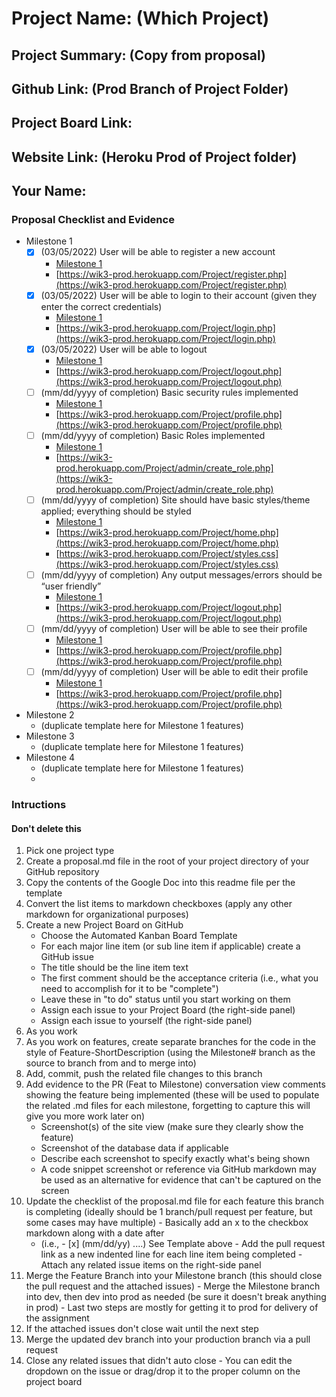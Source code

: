 # Project Name: (Which Project)
## Project Summary: (Copy from proposal)
## Github Link: (Prod Branch of Project Folder)
## Project Board Link: 
## Website Link: (Heroku Prod of Project folder)
## Your Name:

<!-- Line item / Feature template (use this for each bullet point) -- DO NOT DELETE THIS SECTION


- [ ] \(mm/dd/yyyy of completion) Feature Title (from the proposal bullet point, if it's a sub-point indent it properly)
  -  Link to related .md file: [Link Name](link url)

 End Line item / Feature Template -- DO NOT DELETE THIS SECTION --> 
 
 
### Proposal Checklist and Evidence

- Milestone 1
    - [x] \(03/05/2022) User will be able to register a new account
        -  [Milestone 1](https://github.com/wik37/IT-202/blob/Milestone1/public_html/Project/milestone1.md)
        -  [https://wik3-prod.herokuapp.com/Project/register.php](https://wik3-prod.herokuapp.com/Project/register.php)
    - [x] \(03/05/2022)  User will be able to login to their account (given they enter the correct credentials)
        -  [Milestone 1](https://github.com/wik37/IT-202/blob/Milestone1/public_html/Project/milestone1.md)
        -  [https://wik3-prod.herokuapp.com/Project/login.php](https://wik3-prod.herokuapp.com/Project/login.php)
    - [x] \(03/05/2022) User will be able to logout
        -  [Milestone 1](https://github.com/wik37/IT-202/blob/Milestone1/public_html/Project/milestone1.md)
        -  [https://wik3-prod.herokuapp.com/Project/logout.php](https://wik3-prod.herokuapp.com/Project/logout.php)
    - [ ] \(mm/dd/yyyy of completion) Basic security rules implemented
        -  [Milestone 1](https://github.com/wik37/IT-202/blob/Milestone1/public_html/Project/milestone1.md)
        -  [https://wik3-prod.herokuapp.com/Project/profile.php](https://wik3-prod.herokuapp.com/Project/profile.php)
    - [ ] \(mm/dd/yyyy of completion) Basic Roles implemented
        -  [Milestone 1](https://github.com/wik37/IT-202/blob/Milestone1/public_html/Project/milestone1.md)
        -  [https://wik3-prod.herokuapp.com/Project/admin/create_role.php](https://wik3-prod.herokuapp.com/Project/admin/create_role.php)
    - [ ] \(mm/dd/yyyy of completion)  Site should have basic styles/theme applied; everything should be styled
        -  [Milestone 1](https://github.com/wik37/IT-202/blob/Milestone1/public_html/Project/milestone1.md)
        -  [https://wik3-prod.herokuapp.com/Project/home.php](https://wik3-prod.herokuapp.com/Project/home.php)
        -  [https://wik3-prod.herokuapp.com/Project/styles.css](https://wik3-prod.herokuapp.com/Project/styles.css)
    - [ ] \(mm/dd/yyyy of completion) Any output messages/errors should be “user friendly”
        -  [Milestone 1](https://github.com/wik37/IT-202/blob/Milestone1/public_html/Project/milestone1.md)
        -  [https://wik3-prod.herokuapp.com/Project/logout.php](https://wik3-prod.herokuapp.com/Project/logout.php)
    - [ ] \(mm/dd/yyyy of completion) User will be able to see their profile
        -  [Milestone 1](https://github.com/wik37/IT-202/blob/Milestone1/public_html/Project/milestone1.md)
        -  [https://wik3-prod.herokuapp.com/Project/profile.php](https://wik3-prod.herokuapp.com/Project/profile.php)
    - [ ] \(mm/dd/yyyy of completion) User will be able to edit their profile
        -  [Milestone 1](https://github.com/wik37/IT-202/blob/Milestone1/public_html/Project/milestone1.md)
        -  [https://wik3-prod.herokuapp.com/Project/profile.php](https://wik3-prod.herokuapp.com/Project/profile.php)

- Milestone 2
  - (duplicate template here for Milestone 1 features)
- Milestone 3
  - (duplicate template here for Milestone 1 features)
- Milestone 4
  - (duplicate template here for Milestone 1 features)
  - 
### Intructions
#### Don't delete this
1. Pick one project type
2. Create a proposal.md file in the root of your project directory of your GitHub repository
3. Copy the contents of the Google Doc into this readme file per the template
4. Convert the list items to markdown checkboxes (apply any other markdown for organizational purposes)
5. Create a new Project Board on GitHub
   - Choose the Automated Kanban Board Template
   - For each major line item (or sub line item if applicable) create a GitHub issue
   - The title should be the line item text
   - The first comment should be the acceptance criteria (i.e., what you need to accomplish for it to be "complete")
   - Leave these in "to do" status until you start working on them
   - Assign each issue to your Project Board (the right-side panel)
   - Assign each issue to yourself (the right-side panel)
6. As you work
  1. As you work on features, create separate branches for the code in the style of Feature-ShortDescription (using the Milestone# branch as the source to branch from and to merge into)
  2. Add, commit, push the related file changes to this branch
  3. Add evidence to the PR (Feat to Milestone) conversation view comments showing the feature being implemented (these will be used to populate the related .md files for each milestone, forgetting to capture this will give you more work later on)
     - Screenshot(s) of the site view (make sure they clearly show the feature)
     - Screenshot of the database data if applicable
     - Describe each screenshot to specify exactly what's being shown
     - A code snippet screenshot or reference via GitHub markdown may be used as an alternative for evidence that can't be captured on the screen
  4. Update the checklist of the proposal.md file for each feature this branch is completing (ideally should be 1 branch/pull request per feature, but some cases may have multiple)
    - Basically add an x to the checkbox markdown along with a date after
      - (i.e.,   - [x] (mm/dd/yy) ....) See Template above
    - Add the pull request link as a new indented line for each line item being completed
    - Attach any related issue items on the right-side panel
  5. Merge the Feature Branch into your Milestone branch (this should close the pull request and the attached issues)
    - Merge the Milestone branch into dev, then dev into prod as needed (be sure it doesn't break anything in prod)
    - Last two steps are mostly for getting it to prod for delivery of the assignment 
  7. If the attached issues don't close wait until the next step
  8. Merge the updated dev branch into your production branch via a pull request
  9. Close any related issues that didn't auto close
    - You can edit the dropdown on the issue or drag/drop it to the proper column on the project board